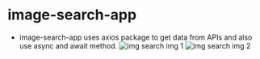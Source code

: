 # image-search-app
- image-search-app uses axios package to get data from APIs and also use async and await method.
![img search img 1](https://github.com/Arpit9945/image-search-app/assets/134361516/d8fb4081-caec-4348-9a00-26e12f3a947c)
![img search img 2](https://github.com/Arpit9945/image-search-app/assets/134361516/ead59f78-8e05-4a90-ac4e-92dac3994615)
